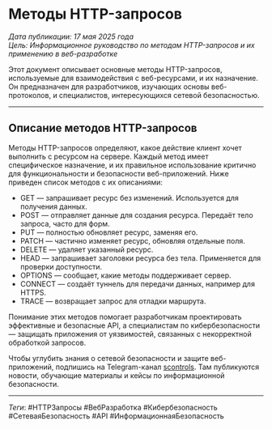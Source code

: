 # Методы HTTP-запросов

*Дата публикации: 17 мая 2025 года*  
*Цель: Информационное руководство по методам HTTP-запросов и их применению в веб-разработке*

Этот документ описывает основные методы HTTP-запросов, используемые для взаимодействия с веб-ресурсами, и их назначение. Он предназначен для разработчиков, изучающих основы веб-протоколов, и специалистов, интересующихся сетевой безопасностью.

---

## Описание методов HTTP-запросов

Методы HTTP-запросов определяют, какое действие клиент хочет выполнить с ресурсом на сервере. Каждый метод имеет специфическое назначение, и их правильное использование критично для функциональности и безопасности веб-приложений. Ниже приведен список методов с их описаниями:

- GET — запрашивает ресурс без изменений. Используется для получения данных.
- POST — отправляет данные для создания ресурса. Передаёт тело запроса, часто для форм.
- PUT — полностью обновляет ресурс, заменяя его.
- PATCH — частично изменяет ресурс, обновляя отдельные поля.
- DELETE — удаляет указанный ресурс.
- HEAD — запрашивает заголовки ресурса без тела. Применяется для проверки доступности.
- OPTIONS — сообщает, какие методы поддерживает сервер.
- CONNECT — создаёт туннель для передачи данных, например для HTTPS.
- TRACE — возвращает запрос для отладки маршрута.

Понимание этих методов помогает разработчикам проектировать эффективные и безопасные API, а специалистам по кибербезопасности — защищать приложения от уязвимостей, связанных с некорректной обработкой запросов.

Чтобы углубить знания о сетевой безопасности и защите веб-приложений, подпишись на Telegram-канал [scontrols](https://t.me/scontrols). Там публикуются новости, обучающие материалы и кейсы по информационной безопасности.

---

*Теги*: #HTTPЗапросы #ВебРазработка #Кибербезопасность #СетеваяБезопасность #API #ИнформационнаяБезопасность